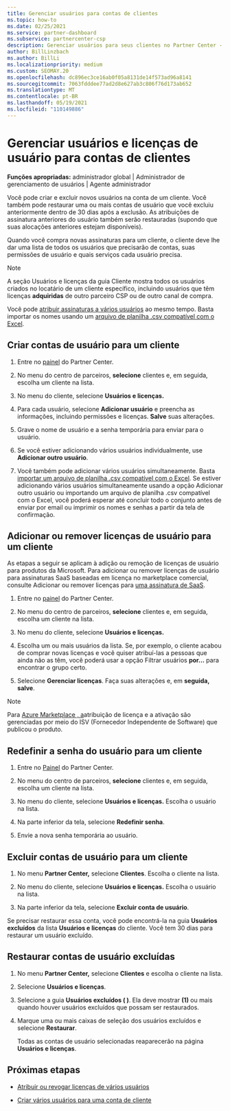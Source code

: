```yaml
---
title: Gerenciar usuários para contas de clientes
ms.topic: how-to
ms.date: 02/25/2021
ms.service: partner-dashboard
ms.subservice: partnercenter-csp
description: Gerenciar usuários para seus clientes no Partner Center - criar contas de usuário, adicionar ou remover licenças de usuário, redefinir senhas e excluir ou restaurar contas de usuário.
author: BillLinzbach
ms.author: BillLi
ms.localizationpriority: medium
ms.custom: SEOMAY.20
ms.openlocfilehash: dc896ec3ce16ab0f05a8131de14f573ad96a8141
ms.sourcegitcommit: 7063fdddee77ad2d8e627ab3c806f76d173ab652
ms.translationtype: MT
ms.contentlocale: pt-BR
ms.lasthandoff: 05/19/2021
ms.locfileid: "110149886"
---
```

# <a name="manage-users-and-user-licenses-for-customer-accounts"></a>Gerenciar usuários e licenças de usuário para contas de clientes 

**Funções apropriadas:** administrador global | Administrador de gerenciamento de usuários | Agente administrador


Você pode criar e excluir novos usuários na conta de um cliente. Você também pode restaurar uma ou mais contas de usuário que você excluiu anteriormente dentro de 30 dias após a exclusão. As atribuições de assinatura anteriores do usuário também serão restauradas (supondo que suas alocações anteriores estejam disponíveis).

Quando você compra novas assinaturas para um cliente, o cliente deve lhe dar uma lista de todos os usuários que precisarão de contas, suas permissões de usuário e quais serviços cada usuário precisa.  

>[!NOTE]
>A seção Usuários e  licenças da guia Cliente mostra todos os usuários criados no locatário de um cliente específico, incluindo usuários que têm licenças **adquiridas** de outro parceiro CSP ou de outro canal de compra.

Você pode [atribuir assinaturas a vários usuários](bulk-license-provisioning-for-multiple-users.md) ao mesmo tempo. Basta importar os nomes usando um [arquivo de planilha .csv compatível com o Excel](adding-multiple-users-to-a-customer-account.md).

<a href="" id="createuseraccounts"></a>

## <a name="create-user-accounts-for-a-customer"></a>Criar contas de usuário para um cliente

1. Entre no [painel](https://partner.microsoft.com/dashboard) do Partner Center.

2. No menu do centro de parceiros, **selecione** clientes e, em seguida, escolha um cliente na lista.

3. No menu do cliente, selecione **Usuários e licenças.**

4. Para cada usuário, selecione **Adicionar usuário** e preencha as informações, incluindo permissões e licenças. **Salve** suas alterações.

5. Grave o nome de usuário e a senha temporária para enviar para o usuário.

6. Se você estiver adicionando vários usuários individualmente, use **Adicionar outro usuário**.

7. Você também pode adicionar vários usuários simultaneamente. Basta [importar um arquivo de planilha .csv compatível com o Excel](adding-multiple-users-to-a-customer-account.md). Se estiver adicionando vários usuários simultaneamente usando a opção Adicionar outro usuário ou importando um arquivo de planilha .csv compatível com o Excel, você poderá esperar até concluir todo o conjunto antes de enviar por email ou imprimir os nomes e senhas a partir da tela de confirmação.

<a href="" id="userlicensing"></a>

## <a name="add-or-remove-user-licenses-for-a-customer"></a>Adicionar ou remover licenças de usuário para um cliente

As etapas a seguir se aplicam à adição ou remoção de licenças de usuário para produtos da Microsoft. Para adicionar ou remover licenças de usuário para assinaturas SaaS baseadas em licença no marketplace comercial, consulte Adicionar ou remover licenças para [uma assinatura de SaaS](csp-commercial-marketplace-manage.md#add-or-remove-licenses-for-a-saas-subscription).

1. Entre no [painel](https://partner.microsoft.com/dashboard) do Partner Center.

2. No menu do centro de parceiros, **selecione** clientes e, em seguida, escolha um cliente na lista.

3. No menu do cliente, selecione **Usuários e licenças.**

4. Escolha um ou mais usuários da lista. Se, por exemplo, o cliente acabou de comprar novas licenças e você quiser atribuí-las a pessoas que ainda não as têm, você poderá usar a opção Filtrar usuários **por...** para encontrar o grupo certo.

5. Selecione **Gerenciar licenças**. Faça suas alterações e, em **seguida, salve**.

> [!NOTE]
> Para [Azure Marketplace , a](csp-commercial-marketplace-manage.md#assign-licenses-and-activate-a-subscription-on-behalf-of-a-customer)atribuição de licença e a ativação são gerenciadas por meio do ISV (Fornecedor Independente de Software) que publicou o produto.

<a href="" id="resetpassword"></a>

## <a name="reset-a-users-password-for-a-customer"></a>Redefinir a senha do usuário para um cliente

1. Entre no [Painel](https://partner.microsoft.com/dashboard) do Partner Center.

2. No menu do centro de parceiros, **selecione** clientes e, em seguida, escolha um cliente na lista.

3. No menu do cliente, selecione **Usuários e licenças.** Escolha o usuário na lista.

4. Na parte inferior da tela, selecione **Redefinir senha**. 

5. Envie a nova senha temporária ao usuário.

<a href="" id="deleteuseraccounts"></a>

## <a name="delete-user-accounts-for-a-customer"></a>Excluir contas de usuário para um cliente

1. No menu **Partner Center,** selecione **Clientes**. Escolha o cliente na lista.

2. No menu do cliente, selecione **Usuários e licenças.** Escolha o usuário na lista.

3. Na parte inferior da tela, selecione **Excluir conta de usuário**.

Se precisar restaurar essa conta, você pode encontrá-la na guia **Usuários excluídos** da lista **Usuários e licenças** do cliente. Você tem 30 dias para restaurar um usuário excluído.

<a href="" id="restoreuseraccounts"></a>

## <a name="restore-deleted-user-accounts"></a>Restaurar contas de usuário excluídas

1. No menu **Partner Center,** selecione **Clientes** e escolha o cliente na lista.

2. Selecione **Usuários e licenças**.

3. Selecione a guia **Usuários excluídos ( )**. Ela deve mostrar **(1)** ou mais quando houver usuários excluídos que possam ser restaurados.

4. Marque uma ou mais caixas de seleção dos usuários excluídos e selecione **Restaurar**.

    Todas as contas de usuário selecionadas reaparecerão na página **Usuários e licenças**.

## <a name="next-steps"></a>Próximas etapas

- [Atribuir ou revogar licenças de vários usuários](bulk-license-provisioning-for-multiple-users.md)

- [Criar vários usuários para uma conta de cliente](adding-multiple-users-to-a-customer-account.md)